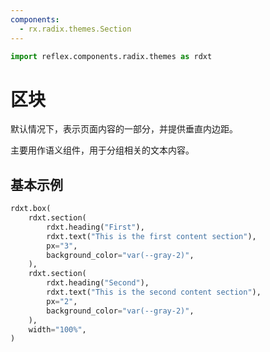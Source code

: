 ```yaml
---
components:
  - rx.radix.themes.Section
---
```


```python exec
import reflex.components.radix.themes as rdxt
```

# 区块

默认情况下，表示页面内容的一部分，并提供垂直内边距。

主要用作语义组件，用于分组相关的文本内容。

## 基本示例

```python demo
rdxt.box(
    rdxt.section(
        rdxt.heading("First"),
        rdxt.text("This is the first content section"),
        px="3",
        background_color="var(--gray-2)",
    ),
    rdxt.section(
        rdxt.heading("Second"),
        rdxt.text("This is the second content section"),
        px="2",
        background_color="var(--gray-2)",
    ),
    width="100%",
)
```

